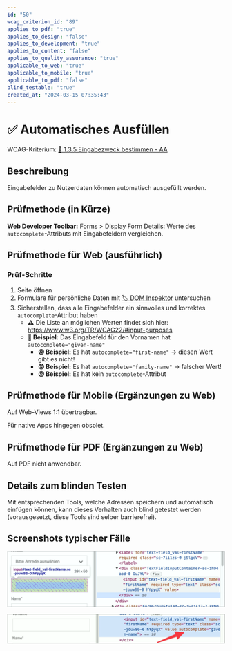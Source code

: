 ```yaml
---
id: "50"
wcag_criterion_id: "89"
applies_to_pdf: "true"
applies_to_design: "false"
applies_to_development: "true"
applies_to_content: "false"
applies_to_quality_assurance: "true"
applicable_to_web: "true"
applicable_to_mobile: "true"
applicable_to_pdf: "false"
blind_testable: "true"
created_at: "2024-03-15 07:35:43"
---
```


# ✅ Automatisches Ausfüllen

WCAG-Kriterium: [📜 1.3.5 Eingabezweck bestimmen - AA](..)

## Beschreibung

Eingabefelder zu Nutzerdaten können automatisch ausgefüllt werden.

## Prüfmethode (in Kürze)

**Web Developer Toolbar:** Forms > Display Form Details: Werte des `autocomplete`-Attributs mit Eingabefeldern vergleichen.

## Prüfmethode für Web (ausführlich)

### Prüf-Schritte

1. Seite öffnen
1. Formulare für persönliche Daten mit [🏷️ DOM Inspektor](/de/tags/dom-inspektor) untersuchen
1. Sicherstellen, dass alle Eingabefelder ein sinnvolles und korrektes `autocomplete`-Attribut haben
    - ⚠️ Die Liste an möglichen Werten findet sich hier: <https://www.w3.org/TR/WCAG22/#input-purposes>
    - **🙂 Beispiel:** Das Eingabefeld für den Vornamen hat `autocomplete="given-name"`
        - **😡 Beispiel:** Es hat `autocomplete="first-name"` → diesen Wert gibt es nicht!
        - **😡 Beispiel:** Es hat `autocomplete="family-name"` → falscher Wert!
        - **😡 Beispiel:** Es hat kein `autocomplete`-Attribut

## Prüfmethode für Mobile (Ergänzungen zu Web)

Auf Web-Views 1:1 übertragbar.

Für native Apps hingegen obsolet.

## Prüfmethode für PDF (Ergänzungen zu Web)

Auf PDF nicht anwendbar.

## Details zum blinden Testen

Mit entsprechenden Tools, welche Adressen speichern und automatisch einfügen können, kann dieses Verhalten auch blind getestet werden (vorausgesetzt, diese Tools sind selber barrierefrei).

## Screenshots typischer Fälle

![Vorname ohne autocomplete-Attribut](images/vorname-ohne-autocomplete-attribut.png)

![Vorname mit autocomplete-Attribut](images/vorname-mit-autocomplete-attribut.png)